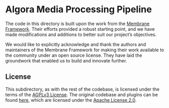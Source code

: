 # Algora Media Processing Pipeline

The code in this directory is built upon the work from the [Membrane Framework](https://github.com/membraneframework). Their efforts provided a robust starting point, and we have made modifications and additions to better suit our project’s objectives.

We would like to explicitly acknowledge and thank the authors and maintainers of the Membrane Framework for making their work available to the community under an open source license. They have laid the groundwork that enabled us to build and innovate further.

## License

This subdirectory, as with the rest of the codebase, is licensed under the terms of the [AGPLv3 License](https://github.com/algora-io/tv/blob/main/LICENSE). The original codebase and plugins can be found [here](https://github.com/membraneframework/membrane_core), which are licensed under the [Apache License 2.0](https://github.com/membraneframework/membrane_core/blob/master/LICENSE).
